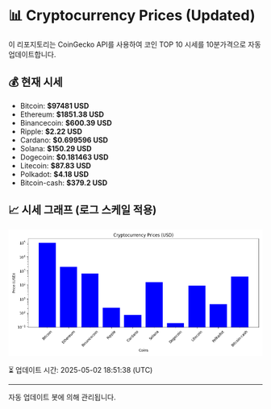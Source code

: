 
# 📊 Cryptocurrency Prices (Updated)

이 리포지토리는 CoinGecko API를 사용하여 코인 TOP 10 시세를 10분가격으로 자동 업데이트합니다.

## 💰 현재 시세
- Bitcoin: **$97481 USD**
- Ethereum: **$1851.38 USD**
- Binancecoin: **$600.39 USD**
- Ripple: **$2.22 USD**
- Cardano: **$0.699596 USD**
- Solana: **$150.29 USD**
- Dogecoin: **$0.181463 USD**
- Litecoin: **$87.83 USD**
- Polkadot: **$4.18 USD**
- Bitcoin-cash: **$379.2 USD**

## 📈 시세 그래프 (로그 스케일 적용)
![Crypto Prices](crypto_prices.png)

⏳ 업데이트 시간: 2025-05-02 18:51:38 (UTC)

---
자동 업데이트 봇에 의해 관리됩니다.
